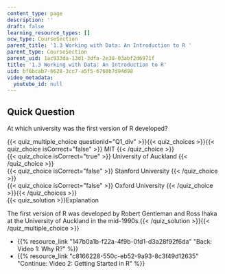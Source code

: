 ```yaml
---
content_type: page
description: ''
draft: false
learning_resource_types: []
ocw_type: CourseSection
parent_title: '1.3 Working with Data: An Introduction to R '
parent_type: CourseSection
parent_uid: 1ac933da-13d1-3dfa-2e38-03abf2d6971f
title: '1.3 Working with Data: An Introduction to R'
uid: bf6bcab7-6628-3cc7-a5f5-6768b7d94d98
video_metadata:
  youtube_id: null
---
```

## Quick Question

  
At which university was the first version of R developed?

{{< quiz_multiple_choice questionId="Q1_div" >}}{{< quiz_choices >}}{{< quiz_choice isCorrect="false" >}} MIT {{< /quiz_choice >}}    
{{< quiz_choice isCorrect="true" >}} University of Auckland {{< /quiz_choice >}}    
{{< quiz_choice isCorrect="false" >}} Stanford University {{< /quiz_choice >}}    
{{< quiz_choice isCorrect="false" >}} Oxford University {{< /quiz_choice >}}{{< /quiz_choices >}}    
{{< quiz_solution >}}Explanation

The first version of R was developed by Robert Gentleman and Ross Ihaka at the University of Auckland in the mid-1990s.{{< /quiz_solution >}}{{< /quiz_multiple_choice >}}

- {{% resource_link "147b0a1b-f22a-4f9b-0fd1-d3a28f92f6da" "Back: Video 1: Why R?" %}}
- {{% resource_link "c8166228-550c-eb52-9a93-8c3f49d12635" "Continue: Video 2: Getting Started in R" %}}